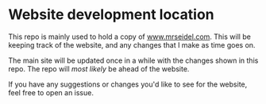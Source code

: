 # Website development location

This repo is mainly used to hold a copy of www.mrseidel.com.  This will be
keeping track of the website, and any changes that I make as time goes on.

The main site will be updated once in a while with the changes shown in this
repo.  The repo will _most likely_ be ahead of the website.

If you have any suggestions or changes you'd like to see for the website,
feel free to open an issue.
